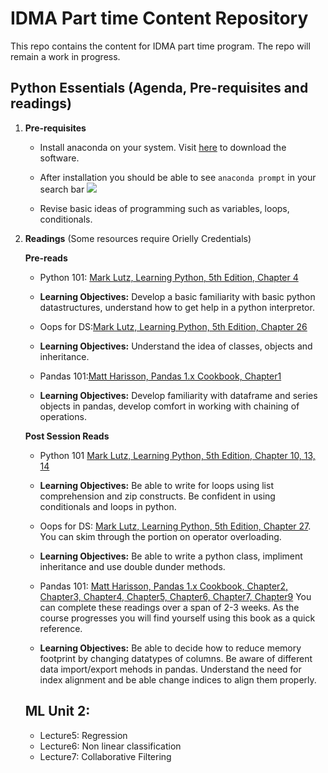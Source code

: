 # IDMA Part time Content Repository

This repo contains the content for IDMA part time program. The repo will remain a work in progress.

## Python Essentials (Agenda, Pre-requisites and readings) 

1. **Pre-requisites**

   - Install anaconda on your system. Visit [here](https://www.anaconda.com/products/individual) to download the software.

   - After installation you should be able to see `anaconda prompt` in your search bar ![](.assets/../assets/images/anaconda.png)

   - Revise basic ideas of programming such as variables, loops, conditionals.


2. **Readings** (Some resources require Orielly Credentials)

    **Pre-reads**

   - Python 101: [Mark Lutz, Learning Python, 5th Edition, Chapter 4](https://learning.oreilly.com/library/view/learning-python-5th/9781449355722/ch04.html#introducing_python_object_types)
   
   - **Learning Objectives:** Develop a basic familiarity with basic python datastructures, understand how to get help in a python interpretor.

   - Oops for DS:[Mark Lutz, Learning Python, 5th Edition, Chapter 26](https://learning.oreilly.com/library/view/learning-python-5th/9781449355722/ch26.html#oop_colon_the_big_picture)

   - **Learning Objectives:** Understand the idea of classes, objects and inheritance.

   - Pandas 101:[Matt Harisson, Pandas 1.x Cookbook, Chapter1](https://learning.oreilly.com/library/view/pandas-1x-cookbook/9781839213106/Text/Chapter_1.xhtml#_idParaDest-11)
   - **Learning Objectives:** Develop familiarity with dataframe and series objects in pandas, develop comfort in working with chaining of operations. 
    
    **Post Session Reads**
    - Python 101 [Mark Lutz, Learning Python, 5th Edition, Chapter 10, 13, 14](https://learning.oreilly.com/library/view/learning-python-5th/9781449355722/)

    - **Learning Objectives:** Be able to write for loops using list comprehension and zip constructs. Be confident in using conditionals and loops in python.

    - Oops for DS: [Mark Lutz, Learning Python, 5th Edition, Chapter 27](https://learning.oreilly.com/library/view/learning-python-5th/9781449355722/ch27.html#class_coding_basics). You can skim through the portion on operator overloading.

    - **Learning Objectives:** Be able to write a python class, impliment inheritance and use double dunder methods.

    - Pandas 101: [Matt Harisson, Pandas 1.x Cookbook, Chapter2, Chapter3, Chapter4, Chapter5, Chapter6, Chapter7, Chapter9](https://learning.oreilly.com/library/view/pandas-1x-cookbook/9781839213106/) You can complete these readings over a span of 2-3 weeks. As the course progresses you will find yourself using this book as a quick reference.

    - **Learning Objectives:** Be able to decide how to reduce memory footprint by changing datatypes of columns. Be aware of different data import/export mehods in pandas. Understand the need for index alignment and be able change indices to align them properly.

    ## ML Unit 2:
    - Lecture5: Regression
    - Lecture6: Non linear classification
    - Lecture7: Collaborative Filtering
